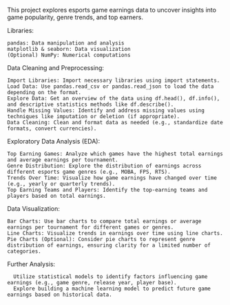 This project explores esports game earnings data to uncover insights into game popularity, genre trends, and top earners.

Libraries:

    pandas: Data manipulation and analysis
    matplotlib & seaborn: Data visualization
    (Optional) NumPy: Numerical computations

Data Cleaning and Preprocessing:

    Import Libraries: Import necessary libraries using import statements.
    Load Data: Use pandas.read_csv or pandas.read_json to load the data depending on the format.
    Explore Data: Get an overview of the data using df.head(), df.info(), and descriptive statistics methods like df.describe().
    Handle Missing Values: Identify and address missing values using techniques like imputation or deletion (if appropriate).
    Data Cleaning: Clean and format data as needed (e.g., standardize date formats, convert currencies).

Exploratory Data Analysis (EDA):

    Top Earning Games: Analyze which games have the highest total earnings and average earnings per tournament.
    Genre Distribution: Explore the distribution of earnings across different esports game genres (e.g., MOBA, FPS, RTS).
    Trends Over Time: Visualize how game earnings have changed over time (e.g., yearly or quarterly trends).
    Top Earning Teams and Players: Identify the top-earning teams and players based on total earnings.

Data Visualization:

    Bar Charts: Use bar charts to compare total earnings or average earnings per tournament for different games or genres.
    Line Charts: Visualize trends in earnings over time using line charts.
    Pie Charts (Optional): Consider pie charts to represent genre distribution of earnings, ensuring clarity for a limited number of categories.

Further Analysis:

      Utilize statistical models to identify factors influencing game earnings (e.g., game genre, release year, player base).
      Explore building a machine learning model to predict future game earnings based on historical data.
